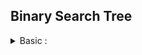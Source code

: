 ## Binary Search Tree 
<details>
  <summary> Basic : </summary>
  
  < img src="../../images/BST1.png" >
       
  </details>
